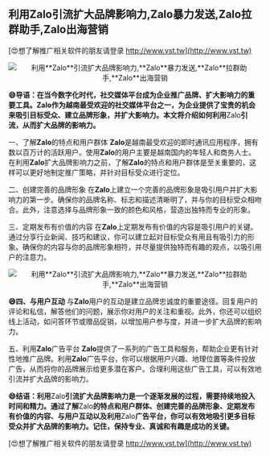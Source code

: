 ## **利用**Zalo**引流扩大品牌影响力,**Zalo**暴力发送,**Zalo**拉群助手,**Zalo**出海营销**

[😍想了解推广相关软件的朋友请登录 http://www.vst.tw](http://www.vst.tw)

 <center><img src="https://vst.tw/MP4/tuiguang/png/2.png" alt="利用**Zalo**引流扩大品牌影响力,**Zalo**暴力发送,**Zalo**拉群助手,**Zalo**出海营销"></center>

**😄导语：在当今数字化时代，社交媒体平台成为企业推广品牌、扩大影响力的重要工具。**Zalo**作为越南最受欢迎的社交媒体平台之一，为企业提供了宝贵的机会来吸引目标受众、建立品牌形象，并扩大影响力。本文将介绍如何利用**Zalo**引流，从而扩大品牌的影响力。**

一、了解**Zalo**的特点和用户群体
**Zalo**是越南最受欢迎的即时通讯应用程序，拥有数以百万计的活跃用户。使用**Zalo**的用户主要是越南国内的年轻人和商务人士。在利用**Zalo**扩大品牌影响力之前，了解**Zalo**的特点和用户群体是至关重要的，这样可以更好地制定推广策略，并针对目标受众进行定位。

二、创建完善的品牌形象
在**Zalo**上建立一个完善的品牌形象是吸引用户并扩大影响力的第一步。确保你的品牌名称、标志和描述清晰明了，并与你的目标受众相吻合。此外，注意选择与品牌形象一致的颜色和风格，营造出独特而专业的形象。

三、定期发布有价值的内容
在**Zalo**上定期发布有价值的内容是吸引用户的关键。通过分享行业新闻、技巧和建议，你可以建立起对目标受众有用且有吸引力的形象。确保你的内容与你的品牌形象相符，并尽量提供独特而有趣的观点，以吸引用户的注意力。

 <center><img src="https://vst.tw/MP4/tuiguang/png/4.png" alt="利用**Zalo**引流扩大品牌影响力,**Zalo**暴力发送,**Zalo**拉群助手,**Zalo**出海营销"></center>

**😄四、与用户互动**
与**Zalo**用户的互动是建立品牌忠诚度的重要途径。回复用户的评论和私信，解答他们的问题，展示你对用户的关注和重视。此外，你还可以组织线上活动，如问答环节或赠品促销，以增加用户参与度，并进一步扩大品牌的影响力。

五、利用**Zalo**广告平台
**Zalo**提供了一系列的广告工具和服务，帮助企业更有针对性地推广品牌。利用**Zalo**广告平台，你可以根据用户兴趣、地理位置等条件投放广告，从而将你的品牌展示给更多潜在客户。合理利用这些广告工具，可以有效地引流并扩大品牌的影响力。

**😄结语：利用**Zalo**引流扩大品牌影响力是一个逐渐发展的过程，需要持续地投入时间和精力。通过了解**Zalo**的特点和用户群体、创建完善的品牌形象、定期发布有价值的内容、与用户互动以及利用**Zalo**广告平台，你可以有效地吸引更多目标受众并扩大品牌的影响力。记住，保持专业、真诚和有趣是成功的关键。**

[😍想了解推广相关软件的朋友请登录 http://www.vst.tw](http://www.vst.tw)



